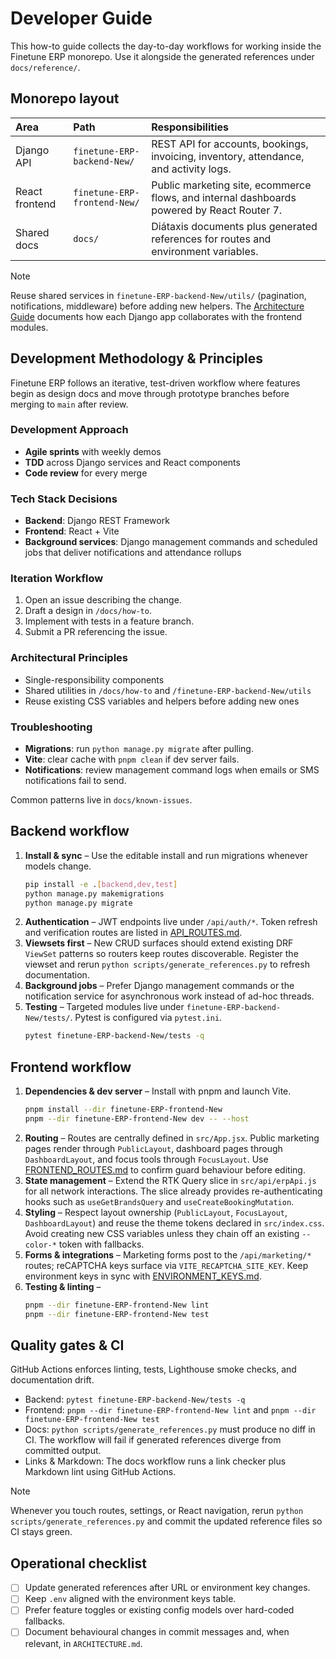 # Developer Guide

This how-to guide collects the day-to-day workflows for working inside the Finetune ERP monorepo. Use it alongside the generated references under `docs/reference/`.

## Monorepo layout

| Area | Path | Responsibilities |
| :--- | :--- | :-------------- |
| Django API | `finetune-ERP-backend-New/` | REST API for accounts, bookings, invoicing, inventory, attendance, and activity logs. |
| React frontend | `finetune-ERP-frontend-New/` | Public marketing site, ecommerce flows, and internal dashboards powered by React Router 7. |
| Shared docs | `docs/` | Diátaxis documents plus generated references for routes and environment variables. |

> [!NOTE]
> Reuse shared services in `finetune-ERP-backend-New/utils/` (pagination, notifications, middleware) before adding new helpers. The [Architecture Guide](ARCHITECTURE.md) documents how each Django app collaborates with the frontend modules.

## Development Methodology & Principles

Finetune ERP follows an iterative, test-driven workflow where features begin as design docs and move through prototype branches before merging to `main` after review.

### Development Approach

- **Agile sprints** with weekly demos
- **TDD** across Django services and React components
- **Code review** for every merge

### Tech Stack Decisions

- **Backend**: Django REST Framework
- **Frontend**: React + Vite
- **Background services**: Django management commands and scheduled jobs that deliver notifications and attendance rollups

### Iteration Workflow

1. Open an issue describing the change.
2. Draft a design in `/docs/how-to`.
3. Implement with tests in a feature branch.
4. Submit a PR referencing the issue.

### Architectural Principles

- Single-responsibility components
- Shared utilities in `/docs/how-to` and `/finetune-ERP-backend-New/utils`
- Reuse existing CSS variables and helpers before adding new ones

### Troubleshooting

- **Migrations**: run `python manage.py migrate` after pulling.
- **Vite**: clear cache with `pnpm clean` if dev server fails.
- **Notifications**: review management command logs when emails or SMS notifications fail to send.

Common patterns live in `docs/known-issues`.

## Backend workflow

1. **Install & sync** – Use the editable install and run migrations whenever models change.
   ```bash
   pip install -e .[backend,dev,test]
   python manage.py makemigrations
   python manage.py migrate
   ```
2. **Authentication** – JWT endpoints live under `/api/auth/*`. Token refresh and verification routes are listed in [API_ROUTES.md](reference/API_ROUTES.md).
3. **Viewsets first** – New CRUD surfaces should extend existing DRF `ViewSet` patterns so routers keep routes discoverable. Register the viewset and rerun `python scripts/generate_references.py` to refresh documentation.
4. **Background jobs** – Prefer Django management commands or the notification service for asynchronous work instead of ad-hoc threads.
5. **Testing** – Targeted modules live under `finetune-ERP-backend-New/tests/`. Pytest is configured via `pytest.ini`.
   ```bash
   pytest finetune-ERP-backend-New/tests -q
   ```

## Frontend workflow

1. **Dependencies & dev server** – Install with pnpm and launch Vite.
   ```bash
   pnpm install --dir finetune-ERP-frontend-New
   pnpm --dir finetune-ERP-frontend-New dev -- --host
   ```
2. **Routing** – Routes are centrally defined in `src/App.jsx`. Public marketing pages render through `PublicLayout`, dashboard pages through `DashboardLayout`, and focus tools through `FocusLayout`. Use [FRONTEND_ROUTES.md](reference/FRONTEND_ROUTES.md) to confirm guard behaviour before editing.
3. **State management** – Extend the RTK Query slice in `src/api/erpApi.js` for all network interactions. The slice already provides re-authenticating hooks such as `useGetBrandsQuery` and `useCreateBookingMutation`.
4. **Styling** – Respect layout ownership (`PublicLayout`, `FocusLayout`, `DashboardLayout`) and reuse the theme tokens declared in `src/index.css`. Avoid creating new CSS variables unless they chain off an existing `--color-*` token with fallbacks.
5. **Forms & integrations** – Marketing forms post to the `/api/marketing/*` routes; reCAPTCHA keys surface via `VITE_RECAPTCHA_SITE_KEY`. Keep environment keys in sync with [ENVIRONMENT_KEYS.md](reference/ENVIRONMENT_KEYS.md).
6. **Testing & linting** –
   ```bash
   pnpm --dir finetune-ERP-frontend-New lint
   pnpm --dir finetune-ERP-frontend-New test
   ```

## Quality gates & CI

GitHub Actions enforces linting, tests, Lighthouse smoke checks, and documentation drift.

- Backend: `pytest finetune-ERP-backend-New/tests -q`
- Frontend: `pnpm --dir finetune-ERP-frontend-New lint` and `pnpm --dir finetune-ERP-frontend-New test`
- Docs: `python scripts/generate_references.py` must produce no diff in CI. The workflow will fail if generated references diverge from committed output.
- Links & Markdown: The docs workflow runs a link checker plus Markdown lint using GitHub Actions.

> [!NOTE]
> Whenever you touch routes, settings, or React navigation, rerun `python scripts/generate_references.py` and commit the updated reference files so CI stays green.

## Operational checklist

- [ ] Update generated references after URL or environment key changes.
- [ ] Keep `.env` aligned with the environment keys table.
- [ ] Prefer feature toggles or existing config models over hard-coded fallbacks.
- [ ] Document behavioural changes in commit messages and, when relevant, in `ARCHITECTURE.md`.
